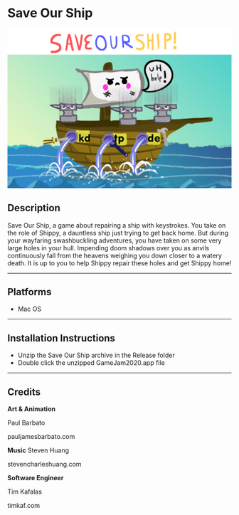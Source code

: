 # Save Our Ship

<img src="./press/feature.png" />

## Description

Save Our Ship, a game about repairing a ship with keystrokes. You take on the role of Shippy, a dauntless ship just trying to get back home. But during your wayfaring swashbuckling adventures, you have taken on some very large holes in your hull. Impending doom shadows over you as anvils continuously fall from the heavens weighing you down closer to a watery death. It is up to you to help Shippy repair these holes and get Shippy home!

---

## Platforms

* Mac OS

---
## Installation Instructions

* Unzip the Save Our Ship archive in the Release folder
* Double click the unzipped GameJam2020.app file

---

## Credits

**Art & Animation**

Paul Barbato

pauljamesbarbato.com

**Music**
Steven Huang

stevencharleshuang.com

**Software Engineer**

Tim Kafalas

timkaf.com


